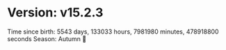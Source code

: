 # Version: v15.2.3
Time since birth: 5543 days, 133033 hours, 7981980 minutes, 478918800 seconds
Season: Autumn 🍁
